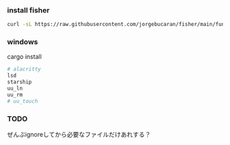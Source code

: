### install fisher
```bash
curl -sL https://raw.githubusercontent.com/jorgebucaran/fisher/main/functions/fisher.fish | source && fisher update
```

### windows
cargo install
```bash
# alacritty
lsd
starship
uu_ln
uu_rm
# uu_touch
```

### TODO
ぜんぶignoreしてから必要なファイルだけあれする？